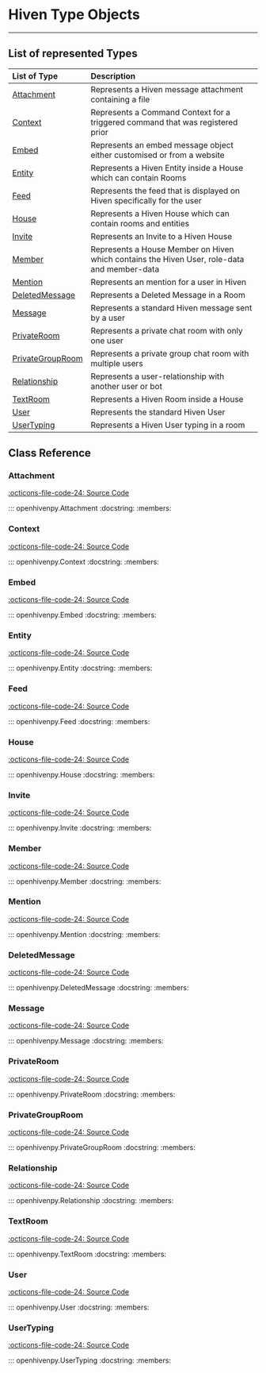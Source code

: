 # Hiven Type Objects

---

## List of represented Types

| List of Type                           | Description                                                                                 |
| :------------------------------------- | :------------------------------------------------------------------------------------------ |
| [Attachment](#attachment)              | Represents a Hiven message attachment containing a file                                     |
| [Context](#context)                    | Represents a Command Context for a triggered command that was registered prior              |
| [Embed](#embed)                        | Represents an embed message object either customised or from a website                      |
| [Entity](#entity)                      | Represents a Hiven Entity inside a House which can contain Rooms                            |
| [Feed](#feed)                          | Represents the feed that is displayed on Hiven specifically for the user                    |
| [House](#house)                        | Represents a Hiven House which can contain rooms and entities                               |
| [Invite](#invite)                      | Represents an Invite to a Hiven House                                                       |
| [Member](#member)                      | Represents a House Member on Hiven which contains the Hiven User, role-data and member-data |
| [Mention](#mention)                    | Represents an mention for a user in Hiven                                                   |
| [DeletedMessage](#deletedmessage)      | Represents a Deleted Message in a Room                                                      |
| [Message](#message)                    | Represents a standard Hiven message sent by a user                                          |
| [PrivateRoom](#privateroom)            | Represents a private chat room with only one user                                           |
| [PrivateGroupRoom](#privategrouproom)  | Represents a private group chat room with multiple users                                    |
| [Relationship](#relationship)          | Represents a user-relationship with another user or bot                                     |
| [TextRoom](#room)                      | Represents a Hiven Room inside a House                                                      |
| [User](#user)                          | Represents the standard Hiven User                                                          |
| [UserTyping](#usertyping)              | Represents a Hiven User typing in a room                                                    |

## Class Reference

### Attachment
[:octicons-file-code-24: Source Code](https://github.com/Luna-Klatzer/openhiven.py/tree/main/openhivenpy/types/attatchment.py)

::: openhivenpy.Attachment
    :docstring:
    :members:

### Context
[:octicons-file-code-24: Source Code](https://github.com/Luna-Klatzer/openhiven.py/tree/main/openhivenpy/types/context.py)

::: openhivenpy.Context
    :docstring:
    :members:

### Embed
[:octicons-file-code-24: Source Code](https://github.com/Luna-Klatzer/openhiven.py/tree/main/openhivenpy/types/embed.py)

::: openhivenpy.Embed
    :docstring:
    :members:

### Entity
[:octicons-file-code-24: Source Code](https://github.com/Luna-Klatzer/openhiven.py/tree/main/openhivenpy/types/entity.py)

::: openhivenpy.Entity
    :docstring:
    :members:

### Feed
[:octicons-file-code-24: Source Code](https://github.com/Luna-Klatzer/openhiven.py/tree/main/openhivenpy/types/feed.py)

::: openhivenpy.Feed
    :docstring:
    :members:

### House
[:octicons-file-code-24: Source Code](https://github.com/Luna-Klatzer/openhiven.py/tree/main/openhivenpy/types/house.py)

::: openhivenpy.House
    :docstring:
    :members:

### Invite
[:octicons-file-code-24: Source Code](https://github.com/Luna-Klatzer/openhiven.py/tree/main/openhivenpy/types/invite.py)

::: openhivenpy.Invite
    :docstring:
    :members:

### Member
[:octicons-file-code-24: Source Code](https://github.com/Luna-Klatzer/openhiven.py/tree/main/openhivenpy/types/member.py)

::: openhivenpy.Member
    :docstring:
    :members:

### Mention
[:octicons-file-code-24: Source Code](https://github.com/Luna-Klatzer/openhiven.py/tree/main/openhivenpy/types/mention.py)

::: openhivenpy.Mention
    :docstring:
    :members:

### DeletedMessage
[:octicons-file-code-24: Source Code](https://github.com/Luna-Klatzer/openhiven.py/tree/main/openhivenpy/types/message.py)

::: openhivenpy.DeletedMessage
    :docstring:
    :members:

### Message
[:octicons-file-code-24: Source Code](https://github.com/Luna-Klatzer/openhiven.py/tree/main/openhivenpy/types/message.py)

::: openhivenpy.Message
    :docstring:
    :members:

### PrivateRoom
[:octicons-file-code-24: Source Code](https://github.com/Luna-Klatzer/openhiven.py/tree/main/openhivenpy/types/private_room.py)

::: openhivenpy.PrivateRoom
    :docstring:
    :members:

### PrivateGroupRoom
[:octicons-file-code-24: Source Code](https://github.com/Luna-Klatzer/openhiven.py/tree/main/openhivenpy/types/private_room.py)

::: openhivenpy.PrivateGroupRoom
    :docstring:
    :members:

### Relationship
[:octicons-file-code-24: Source Code](https://github.com/Luna-Klatzer/openhiven.py/tree/main/openhivenpy/types/relationship.py)

::: openhivenpy.Relationship
    :docstring:
    :members:

### TextRoom
[:octicons-file-code-24: Source Code](https://github.com/Luna-Klatzer/openhiven.py/tree/main/openhivenpy/types/room.py)

::: openhivenpy.TextRoom
    :docstring:
    :members:

### User
[:octicons-file-code-24: Source Code](https://github.com/Luna-Klatzer/openhiven.py/tree/main/openhivenpy/types/user.py)

::: openhivenpy.User
    :docstring:
    :members:

### UserTyping
[:octicons-file-code-24: Source Code](https://github.com/Luna-Klatzer/openhiven.py/tree/main/openhivenpy/types/usertyping.py)

::: openhivenpy.UserTyping
    :docstring:
    :members:
